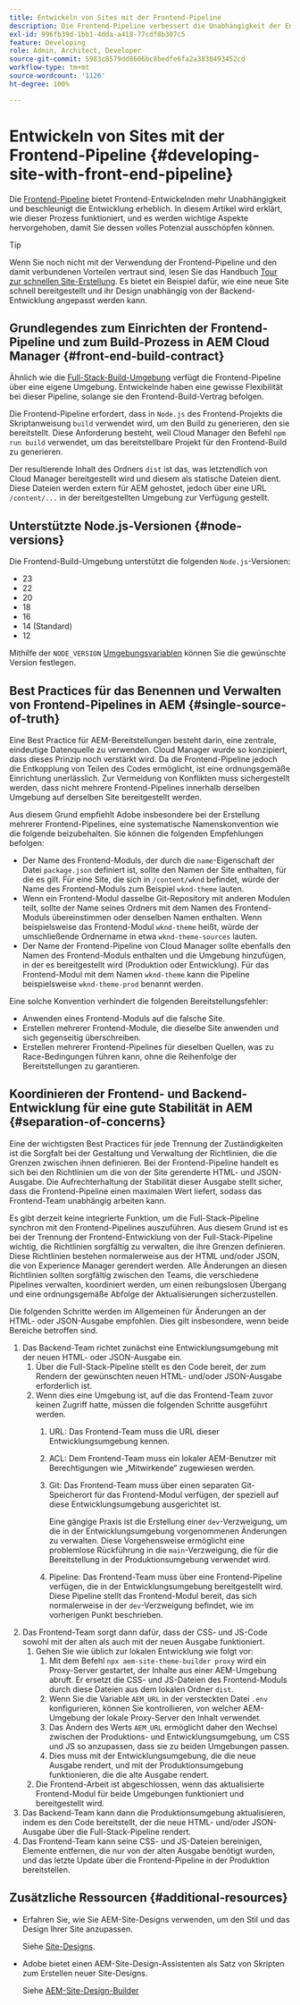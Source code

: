 ```yaml
---
title: Entwickeln von Sites mit der Frontend-Pipeline
description: Die Frontend-Pipeline verbessert die Unabhängigkeit der Entwickelnden und beschleunigt den Entwicklungsprozess. In diesem Artikel werden wichtige Aspekte zum Frontend-Build-Prozess beschrieben, um eine optimale Leistung und Effizienz zu gewährleisten.
exl-id: 996fb39d-1bb1-4dda-a418-77cdf8b307c5
feature: Developing
role: Admin, Architect, Developer
source-git-commit: 5983c8579dd8606bc8bedfe6fa2a3838493452cd
workflow-type: tm+mt
source-wordcount: '1126'
ht-degree: 100%

---
```



# Entwickeln von Sites mit der Frontend-Pipeline {#developing-site-with-front-end-pipeline}

Die [Frontend-Pipeline](/help/implementing/cloud-manager/configuring-pipelines/introduction-ci-cd-pipelines.md#front-end) bietet Frontend-Entwickelnden mehr Unabhängigkeit und beschleunigt die Entwicklung erheblich. In diesem Artikel wird erklärt, wie dieser Prozess funktioniert, und es werden wichtige Aspekte hervorgehoben, damit Sie dessen volles Potenzial ausschöpfen können.

>[!TIP]
>
>Wenn Sie noch nicht mit der Verwendung der Frontend-Pipeline und den damit verbundenen Vorteilen vertraut sind, lesen Sie das Handbuch [Tour zur schnellen Site-Erstellung](/help/journey-sites/quick-site/overview.md). Es bietet ein Beispiel dafür, wie eine neue Site schnell bereitgestellt und ihr Design unabhängig von der Backend-Entwicklung angepasst werden kann.

## Grundlegendes zum Einrichten der Frontend-Pipeline und zum Build-Prozess in AEM Cloud Manager {#front-end-build-contract}

Ähnlich wie die [Full-Stack-Build-Umgebung](/help/implementing/cloud-manager/getting-access-to-aem-in-cloud/build-environment-details.md) verfügt die Frontend-Pipeline über eine eigene Umgebung. Entwickelnde haben eine gewisse Flexibilität bei dieser Pipeline, solange sie den Frontend-Build-Vertrag befolgen.

Die Frontend-Pipeline erfordert, dass in `Node.js` des Frontend-Projekts die Skriptanweisung `build` verwendet wird, um den Build zu generieren, den sie bereitstellt. Diese Anforderung besteht, weil Cloud Manager den Befehl `npm run build` verwendet, um das bereitstellbare Projekt für den Frontend-Build zu generieren.

Der resultierende Inhalt des Ordners `dist` ist das, was letztendlich von Cloud Manager bereitgestellt wird und diesem als statische Dateien dient. Diese Dateien werden extern für AEM gehostet, jedoch über eine URL `/content/...` in der bereitgestellten Umgebung zur Verfügung gestellt.

## Unterstützte Node.js-Versionen {#node-versions}

Die Frontend-Build-Umgebung unterstützt die folgenden `Node.js`-Versionen:

* 23
* 22
* 20
* 18
* 16
* 14 (Standard)
* 12

Mithilfe der `NODE_VERSION` [Umgebungsvariablen](/help/implementing/cloud-manager/environment-variables.md) können Sie die gewünschte Version festlegen.

## Best Practices für das Benennen und Verwalten von Frontend-Pipelines in AEM {#single-source-of-truth}

Eine Best Practice für AEM-Bereitstellungen besteht darin, eine zentrale, eindeutige Datenquelle zu verwenden. Cloud Manager wurde so konzipiert, dass dieses Prinzip noch verstärkt wird. Da die Frontend-Pipeline jedoch die Entkopplung von Teilen des Codes ermöglicht, ist eine ordnungsgemäße Einrichtung unerlässlich. Zur Vermeidung von Konflikten muss sichergestellt werden, dass nicht mehrere Frontend-Pipelines innerhalb derselben Umgebung auf derselben Site bereitgestellt werden.

Aus diesem Grund empfiehlt Adobe insbesondere bei der Erstellung mehrerer Frontend-Pipelines, eine systematische Namenskonvention wie die folgende beizubehalten. Sie können die folgenden Empfehlungen befolgen:

* Der Name des Frontend-Moduls, der durch die `name`-Eigenschaft der Datei `package.json` definiert ist, sollte den Namen der Site enthalten, für die es gilt. Für eine Site, die sich in `/content/wknd` befindet, würde der Name des Frontend-Moduls zum Beispiel `wknd-theme` lauten.
* Wenn ein Frontend-Modul dasselbe Git-Repository mit anderen Modulen teilt, sollte der Name seines Ordners mit dem Namen des Frontend-Moduls übereinstimmen oder denselben Namen enthalten. Wenn beispielsweise das Frontend-Modul `wknd-theme` heißt, würde der umschließende Ordnername in etwa `wknd-theme-sources` lauten.
* Der Name der Frontend-Pipeline von Cloud Manager sollte ebenfalls den Namen des Frontend-Moduls enthalten und die Umgebung hinzufügen, in der es bereitgestellt wird (Produktion oder Entwicklung). Für das Frontend-Modul mit dem Namen `wknd-theme` kann die Pipeline beispielsweise `wknd-theme-prod` benannt werden.

Eine solche Konvention verhindert die folgenden Bereitstellungsfehler:

* Anwenden eines Frontend-Moduls auf die falsche Site.
* Erstellen mehrerer Frontend-Module, die dieselbe Site anwenden und sich gegenseitig überschreiben.
* Erstellen mehrerer Frontend-Pipelines für dieselben Quellen, was zu Race-Bedingungen führen kann, ohne die Reihenfolge der Bereitstellungen zu garantieren.

## Koordinieren der Frontend- und Backend-Entwicklung für eine gute Stabilität in AEM {#separation-of-concerns}

Eine der wichtigsten Best Practices für jede Trennung der Zuständigkeiten ist die Sorgfalt bei der Gestaltung und Verwaltung der Richtlinien, die die Grenzen zwischen ihnen definieren. Bei der Frontend-Pipeline handelt es sich bei den Richtlinien um die von der Site gerenderte HTML- und JSON-Ausgabe. Die Aufrechterhaltung der Stabilität dieser Ausgabe stellt sicher, dass die Frontend-Pipeline einen maximalen Wert liefert, sodass das Frontend-Team unabhängig arbeiten kann.

Es gibt derzeit keine integrierte Funktion, um die Full-Stack-Pipeline synchron mit den Frontend-Pipelines auszuführen. Aus diesem Grund ist es bei der Trennung der Frontend-Entwicklung von der Full-Stack-Pipeline wichtig, die Richtlinien sorgfältig zu verwalten, die ihre Grenzen definieren. Diese Richtlinien bestehen normalerweise aus der HTML und/oder JSON, die von Experience Manager gerendert werden. Alle Änderungen an diesen Richtlinien sollten sorgfältig zwischen den Teams, die verschiedene Pipelines verwalten, koordiniert werden, um einen reibungslosen Übergang und eine ordnungsgemäße Abfolge der Aktualisierungen sicherzustellen.

Die folgenden Schritte werden im Allgemeinen für Änderungen an der HTML- oder JSON-Ausgabe empfohlen. Dies gilt insbesondere, wenn beide Bereiche betroffen sind.

1. Das Backend-Team richtet zunächst eine Entwicklungsumgebung mit der neuen HTML- oder JSON-Ausgabe ein.
   1. Über die Full-Stack-Pipeline stellt es den Code bereit, der zum Rendern der gewünschten neuen HTML- und/oder JSON-Ausgabe erforderlich ist.
   1. Wenn dies eine Umgebung ist, auf die das Frontend-Team zuvor keinen Zugriff hatte, müssen die folgenden Schritte ausgeführt werden.
      1. URL: Das Frontend-Team muss die URL dieser Entwicklungsumgebung kennen.
      1. ACL: Dem Frontend-Team muss ein lokaler AEM-Benutzer mit Berechtigungen wie „Mitwirkende“ zugewiesen werden.
      1. Git: Das Frontend-Team muss über einen separaten Git-Speicherort für das Frontend-Modul verfügen, der speziell auf diese Entwicklungsumgebung ausgerichtet ist.

         Eine gängige Praxis ist die Erstellung einer `dev`-Verzweigung, um die in der Entwicklungsumgebung vorgenommenen Änderungen zu verwalten. Diese Vorgehensweise ermöglicht eine problemlose Rückführung in die `main`-Verzweigung, die für die Bereitstellung in der Produktionsumgebung verwendet wird.

      1. Pipeline: Das Frontend-Team muss über eine Frontend-Pipeline verfügen, die in der Entwicklungsumgebung bereitgestellt wird. Diese Pipeline stellt das Frontend-Modul bereit, das sich normalerweise in der `dev`-Verzweigung befindet, wie im vorherigen Punkt beschrieben.
1. Das Frontend-Team sorgt dann dafür, dass der CSS- und JS-Code sowohl mit der alten als auch mit der neuen Ausgabe funktioniert.
   1. Gehen Sie wie üblich zur lokalen Entwicklung wie folgt vor:
      1. Mit dem Befehl `npx aem-site-theme-builder proxy` wird ein Proxy-Server gestartet, der Inhalte aus einer AEM-Umgebung abruft. Er ersetzt die CSS- und JS-Dateien des Frontend-Moduls durch diese Dateien aus dem lokalen Ordner `dist`.
      1. Wenn Sie die Variable `AEM_URL` in der versteckten Datei `.env` konfigurieren, können Sie kontrollieren, von welcher AEM-Umgebung der lokale Proxy-Server den Inhalt verwendet.
      1. Das Ändern des Werts `AEM_URL` ermöglicht daher den Wechsel zwischen der Produktions- und Entwicklungsumgebung, um CSS und JS so anzupassen, dass sie zu beiden Umgebungen passen.
      1. Dies muss mit der Entwicklungsumgebung, die die neue Ausgabe rendert, und mit der Produktionsumgebung funktionieren, die die alte Ausgabe rendert.
   1. Die Frontend-Arbeit ist abgeschlossen, wenn das aktualisierte Frontend-Modul für beide Umgebungen funktioniert und bereitgestellt wird.
1. Das Backend-Team kann dann die Produktionsumgebung aktualisieren, indem es den Code bereitstellt, der die neue HTML- und/oder JSON-Ausgabe über die Full-Stack-Pipeline rendert.
1. Das Frontend-Team kann seine CSS- und JS-Dateien bereinigen, Elemente entfernen, die nur von der alten Ausgabe benötigt wurden, und das letzte Update über die Frontend-Pipeline in der Produktion bereitstellen.

## Zusätzliche Ressourcen {#additional-resources}

* Erfahren Sie, wie Sie AEM-Site-Designs verwenden, um den Stil und das Design Ihrer Site anzupassen.

  Siehe [Site-Designs](/help/sites-cloud/administering/site-creation/site-themes.md).

* Adobe bietet einen AEM-Site-Design-Assistenten als Satz von Skripten zum Erstellen neuer Site-Designs.

  Siehe [AEM-Site-Design-Builder](https://github.com/adobe/aem-site-theme-builder)



